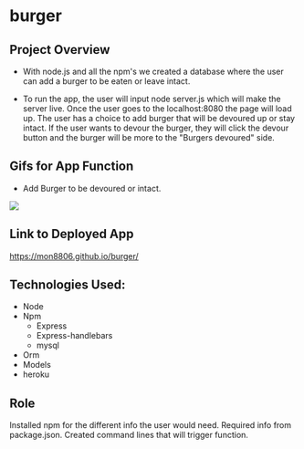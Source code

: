 # burger

## Project Overview

*  With node.js and all the npm's we created a database where the user can add a burger to be eaten or leave intact.

*  To run the app, the user will input node server.js which will make the server live.  Once the user goes to the localhost:8080 the page will load up. The user has a choice to add burger that will be devoured up or stay intact.  If the user wants to devour the burger, they will click the devour button and the burger will be more to the "Burgers devoured" side.
## Gifs for App Function

* Add Burger to be devoured or intact.

![](https://i.gyazo.com/c4356c6b5ac536e24a6781690d5fb495.gif) 


## Link to Deployed App

https://mon8806.github.io/burger/

## Technologies Used:
* Node
* Npm
    * Express
    * Express-handlebars
    * mysql
* Orm
* Models
* heroku

## Role
Installed npm for the different info the user would need. Required info from package.json. Created command lines that will trigger function.

